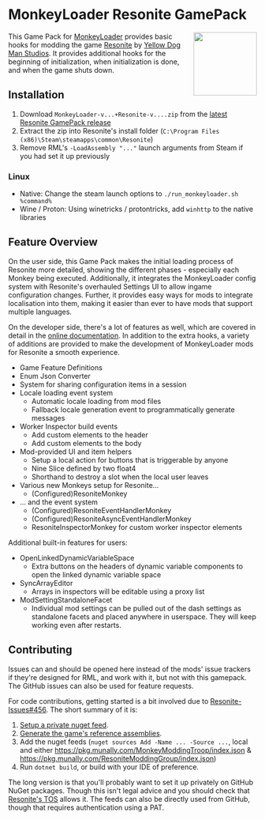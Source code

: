 # MonkeyLoader Resonite GamePack

<img align="right" width="128" height="128" src="./Icon.png"/>

This Game Pack for [MonkeyLoader](https://github.com/MonkeyModdingTroop/MonkeyLoader)
provides basic hooks for modding the game [Resonite](https://resonite.com/) by [Yellow Dog Man Studios](https://yellowdogman.com/).
It provides additional hooks for the beginning of initialization, when initialization is done,
and when the game shuts down.

## Installation

1. Download `MonkeyLoader-v...+Resonite-v....zip` from the [latest Resonite GamePack release](https://github.com/ResoniteModdingGroup/MonkeyLoader.GamePacks.Resonite/releases/latest)
2. Extract the zip into Resonite's install folder (`C:\Program Files (x86)\Steam\steamapps\common\Resonite`)
3. Remove RML's `-LoadAssembly "..."` launch arguments from Steam if you had set it up previously

### Linux

- Native: Change the steam launch options to `./run_monkeyloader.sh %command%`
- Wine / Proton: Using winetricks / protontricks, add `winhttp` to the native libraries


## Feature Overview

On the user side, this Game Pack makes the initial loading process of Resonite
more detailed, showing the different phases - especially each Monkey being executed.
Additionally, it integrates the MonkeyLoader config system with
Resonite's overhauled Settings UI to allow ingame configuration changes.
Further, it provides easy ways for mods to integrate localisation into them,
making it easier than ever to have mods that support multiple languages.

On the developer side, there's a lot of features as well,
which are covered in detail in the [online documentation](https://resonitemoddinggroup.github.io/MonkeyLoader.GamePacks.Resonite).
In addition to the extra hooks, a variety of additions are provided
to make the development of MonkeyLoader mods for Resonite a smooth experience.

* Game Feature Definitions
* Enum Json Converter
* System for sharing configuration items in a session
* Locale loading event system
    * Automatic locale loading from mod files
    * Fallback locale generation event to programmatically generate messages
* Worker Inspector build events
    * Add custom elements to the header
    * Add custom elements to the body
* Mod-provided UI and item helpers
    * Setup a local action for buttons that is triggerable by anyone
    * Nine Slice defined by two float4
    * Shorthand to destroy a slot when the local user leaves
* Various new Monkeys setup for Resonite...
    * (Configured)ResoniteMonkey
* ... and the event system
    * (Configured)ResoniteEventHandlerMonkey
    * (Configured)ResoniteAsyncEventHandlerMonkey
    * ResoniteInspectorMonkey for custom worker inspector elements

Additional built-in features for users:

* OpenLinkedDynamicVariableSpace
    * Extra buttons on the headers of dynamic variable components to open the linked dynamic variable space
* SyncArrayEditor
    * Arrays in inspectors will be editable using a proxy list
* ModSettingStandaloneFacet
    * Individual mod settings can be pulled out of the dash settings as standalone facets and placed anywhere in userspace. They will keep working even after restarts.


## Contributing

Issues can and should be opened here instead of the mods' issue trackers if they're designed for RML, and work with it, but not with this gamepack.
The GitHub issues can also be used for feature requests.

For code contributions, getting started is a bit involved due to [Resonite-Issues#456](https://github.com/Yellow-Dog-Man/Resonite-Issues/issues/456).
The short summary of it is:

1. [Setup a private nuget feed](https://github.com/MonkeyModdingTroop/ReferencePackageGenerator).
2. [Generate the game's reference assemblies](https://github.com/MonkeyModdingTroop/ReferencePackageGenerator).
3. Add the nuget feeds (`nuget sources Add -Name ... -Source ...`, local and either <https://pkg.munally.com/MonkeyModdingTroop/index.json> & <https://pkg.munally.com/ResoniteModdingGroup/index.json>)
4. Run `dotnet build`, or build with your IDE of preference.

The long version is that you'll probably want to set it up privately on GitHub NuGet packages.
Though this isn't legal advice and you should check that [Resonite's TOS](https://resonite.com/policies/TermsOfService.html) allows it.
The feeds can also be directly used from GitHub, though that requires authentication using a PAT.
